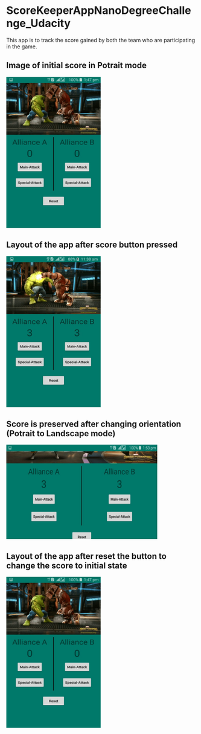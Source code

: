 # ScoreKeeperAppNanoDegreeChallenge_Udacity
This app is to track the score gained by both the team who are participating in the game.

## Image of initial score in Potrait mode


<img src="app/src/main/res/drawable/scorereset.jpg" width="250" height="400">


## Layout of the app after score button pressed


<img src="app/src/main/res/drawable/screenlayout.jpg" width="250" height="400">


## Score is preserved after changing orientation (Potrait to Landscape mode)


<img src="app/src/main/res/drawable/afterrotatingscreen.jpg" width="400" height="250">


## Layout of the app after reset the button to change the score to initial state


<img src="app/src/main/res/drawable/scorereset.jpg" width="250" height="400">
